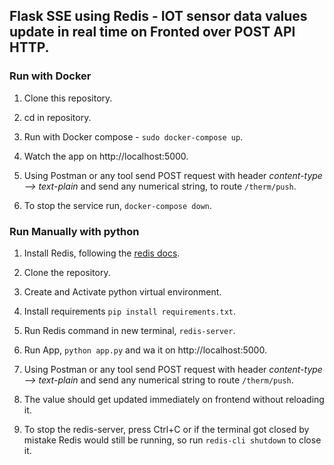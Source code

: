 ## Flask SSE using Redis - IOT sensor data values update in real time on Fronted over POST API HTTP.

### Run with Docker

1. Clone this repository.
2. cd in repository.
3. Run with Docker compose - `sudo docker-compose up`.
4. Watch the app on http://localhost:5000.
5. Using Postman or any tool send POST request with header *content-type --> text-plain* and send any numerical string, to route `/therm/push`.

6. To stop the service run, `docker-compose down`.


### Run Manually with python

1. Install Redis, following the [redis docs](https://redis.io/topics/quickstart).
2. Clone the repository.
3. Create and Activate python virtual environment.
4. Install requirements `pip install requirements.txt`.
5. Run Redis command in new terminal, `redis-server`.
6. Run App, `python app.py` and wa it on http://localhost:5000.
7. Using Postman or any tool send POST request with header *content-type --> text-plain* and send any numerical string to route `/therm/push`.
8. The value should get updated immediately on frontend without reloading it.

9. To stop the redis-server, press Ctrl+C or if the terminal got closed by mistake Redis would still be running, so run `redis-cli shutdown` to close it.

